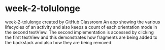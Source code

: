 # week-2-tolulonge
week-2-tolulonge created by GitHub Classroom
An app showing the various lifecycles of an activity and also keeps a count of each orientation mode in the second textView.
The second implementation is accessed by clicking the first textView and this demonstrates how fragments are being added to the backstack and also how they are being
removed
